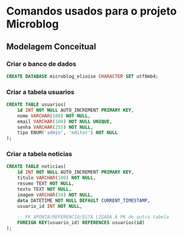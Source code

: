 # Comandos usados para o projeto Microblog

## Modelagem Conceitual

### Criar o banco de dados

```sql
CREATE DATABASE microblog_elioise CHARACTER SET utf8mb4;
```

### Criar a tabela usuarios

```sql
CREATE TABLE usuarios(
    id INT NOT NULL AUTO_INCREMENT PRIMARY KEY,
    nome VARCHAR(100) NOT NULL,
    email VARCHAR(100) NOT NULL UNIQUE,
    senha VARCHAR(255) NOT NULL,
    tipo ENUM('admin', 'editor') NOT NULL
);
```

### Criar a tabela noticias

```sql
CREATE TABLE noticias(
    id INT NOT NULL AUTO_INCREMENT PRIMARY KEY,
    titulo VARCHAR(100) NOT NULL,
    resumo TEXT NOT NULL,
    texto TEXT NOT NULL,
    imagem VARCHAR(50) NOT NULL,
    data DATETIME NOT NULL DEFAULT CURRENT_TIMESTAMP,
    usuario_id INT NOT NULL,

    -- FK APONTA/REFERENCIA/ESTÁ LIGADA À PK de outra tabela
    FOREIGN KEY(usuario_id) REFERENCES usuarios(id)
);
```